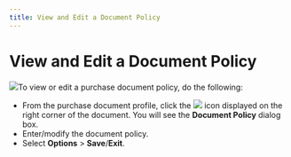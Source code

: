 ```yaml
---
title: View and Edit a Document Policy
---
```


# View and Edit a Document Policy


![]({{site.pp_baseurl}}/img/steps.gif)To view or edit a purchase document policy,  do the following:

- From the purchase  document profile, click the ![]({{site.pp_baseurl}}/img/pur_document_policy.gif) icon displayed on the right  corner of the document. You will see the **Document 
 Policy** dialog box.
- Enter/modify  the document policy.
- Select **Options** > **Save**/**Exit**.

